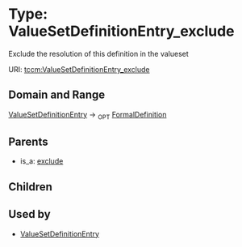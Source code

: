 
# Type: ValueSetDefinitionEntry_exclude


Exclude the resolution of this definition in the valueset

URI: [tccm:ValueSetDefinitionEntry_exclude](https://hotecosystem.org/tccm/ValueSetDefinitionEntry_exclude)


## Domain and Range

[ValueSetDefinitionEntry](ValueSetDefinitionEntry.md) ->  <sub>OPT</sub> [FormalDefinition](FormalDefinition.md)

## Parents

 *  is_a: [exclude](exclude.md)

## Children


## Used by

 * [ValueSetDefinitionEntry](ValueSetDefinitionEntry.md)
